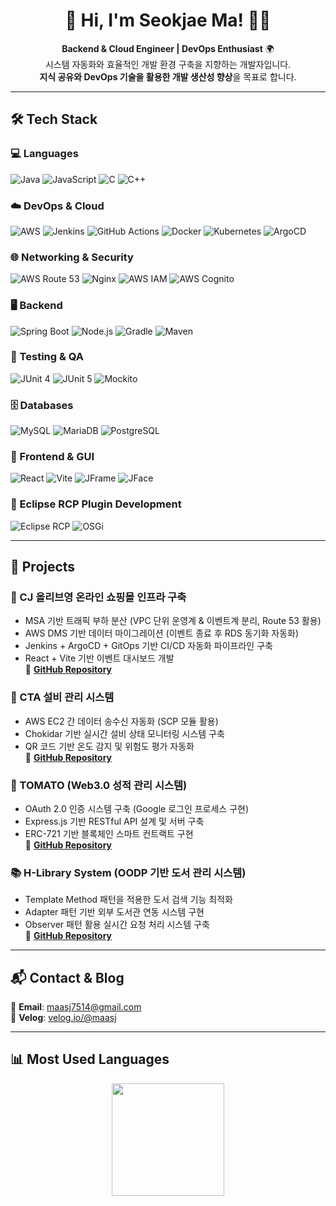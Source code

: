 <h1 align="center">🚀 Hi, I'm Seokjae Ma! 👋🏻</h1>

<p align="center">
  <b>Backend & Cloud Engineer | DevOps Enthusiast</b> 🌍<br>
  시스템 자동화와 효율적인 개발 환경 구축을 지향하는 개발자입니다.<br>
  <b>지식 공유와 DevOps 기술을 활용한 개발 생산성 향상</b>을 목표로 합니다.
</p>

---

## 🛠️ Tech Stack

### 💻 Languages
![Java](https://img.shields.io/badge/Java-007396?style=flat-square&logo=Java&logoColor=white)
![JavaScript](https://img.shields.io/badge/JavaScript-F7DF1E?style=flat-square&logo=JavaScript&logoColor=white)
![C](https://img.shields.io/badge/C-00599C?style=flat-square&logo=C&logoColor=white)
![C++](https://img.shields.io/badge/C++-00599C?style=flat-square&logo=C%2B%2B&logoColor=white)

### ☁️ DevOps & Cloud
![AWS](https://img.shields.io/badge/AWS-232F3E?style=flat-square&logo=AmazonAWS&logoColor=white)
![Jenkins](https://img.shields.io/badge/Jenkins-D24939?style=flat-square&logo=Jenkins&logoColor=white)
![GitHub Actions](https://img.shields.io/badge/GitHub_Actions-2088FF?style=flat-square&logo=GitHubActions&logoColor=white)
![Docker](https://img.shields.io/badge/Docker-2496ED?style=flat-square&logo=Docker&logoColor=white)
![Kubernetes](https://img.shields.io/badge/Kubernetes-326CE5?style=flat-square&logo=Kubernetes&logoColor=white)
![ArgoCD](https://img.shields.io/badge/ArgoCD-GitOps-orange?style=flat-square&logo=Argo&logoColor=white)

### 🌐 Networking & Security
![AWS Route 53](https://img.shields.io/badge/AWS-Route_53-9cf?style=flat-square&logo=AmazonAWS&logoColor=white)
![Nginx](https://img.shields.io/badge/Nginx-009639?style=flat-square&logo=NGINX&logoColor=white)
![AWS IAM](https://img.shields.io/badge/AWS-IAM-FF9900?style=flat-square&logo=AmazonAWS&logoColor=white)
![AWS Cognito](https://img.shields.io/badge/AWS-Cognito-9B59B6?style=flat-square&logo=AmazonAWS&logoColor=white)

### 🖥️ Backend
![Spring Boot](https://img.shields.io/badge/Spring_Boot-6DB33F?style=flat-square&logo=SpringBoot&logoColor=white)
![Node.js](https://img.shields.io/badge/Node.js-339933?style=flat-square&logo=Node.js&logoColor=white)
![Gradle](https://img.shields.io/badge/Gradle-02303A?style=flat-square&logo=Gradle&logoColor=white)
![Maven](https://img.shields.io/badge/Maven-C71A36?style=flat-square&logo=ApacheMaven&logoColor=white)

### 🧪 Testing & QA
![JUnit 4](https://img.shields.io/badge/JUnit4-Testing-red?style=flat-square&logo=JUnit&logoColor=white)
![JUnit 5](https://img.shields.io/badge/JUnit5-Testing-green?style=flat-square&logo=JUnit&logoColor=white)
![Mockito](https://img.shields.io/badge/Mockito-Mocking-blue?style=flat-square&logo=Mockito&logoColor=white)

### 🗄️ Databases
![MySQL](https://img.shields.io/badge/MySQL-4479A1?style=flat-square&logo=MySQL&logoColor=white)
![MariaDB](https://img.shields.io/badge/MariaDB-003545?style=flat-square&logo=MariaDB&logoColor=white)
![PostgreSQL](https://img.shields.io/badge/PostgreSQL-336791?style=flat-square&logo=PostgreSQL&logoColor=white)

### 🎨 Frontend & GUI
![React](https://img.shields.io/badge/React-61DAFB?style=flat-square&logo=React&logoColor=white)
![Vite](https://img.shields.io/badge/Vite-646CFF?style=flat-square&logo=Vite&logoColor=white)
![JFrame](https://img.shields.io/badge/JFrame-GUI-blue?style=flat-square&logo=Java&logoColor=white)
![JFace](https://img.shields.io/badge/JFace-GUI-yellow?style=flat-square&logo=Eclipse&logoColor=white)

### 🔌 Eclipse RCP Plugin Development
![Eclipse RCP](https://img.shields.io/badge/Eclipse_RCP-Plugin_Development-purple?style=flat-square&logo=Eclipse&logoColor=white)
![OSGi](https://img.shields.io/badge/OSGi-Framework-blue?style=flat-square&logo=OSGi&logoColor=white)

---

## 🚀 Projects

### 🛒 CJ 올리브영 온라인 쇼핑몰 인프라 구축
- MSA 기반 트래픽 부하 분산 (VPC 단위 운영계 & 이벤트계 분리, Route 53 활용)
- AWS DMS 기반 데이터 마이그레이션 (이벤트 종료 후 RDS 동기화 자동화)
- Jenkins + ArgoCD + GitOps 기반 CI/CD 자동화 파이프라인 구축
- React + Vite 기반 이벤트 대시보드 개발  
🔗 **[GitHub Repository](https://github.com/CJ-Jungle-gym)**

### 🔧 CTA 설비 관리 시스템
- AWS EC2 간 데이터 송수신 자동화 (SCP 모듈 활용)
- Chokidar 기반 실시간 설비 상태 모니터링 시스템 구축
- QR 코드 기반 온도 감지 및 위험도 평가 자동화  
🔗 **[GitHub Repository](https://github.com/MASEOKJAE/CTA_Web_Project)**

### 📜 TOMATO (Web3.0 성적 관리 시스템)
- OAuth 2.0 인증 시스템 구축 (Google 로그인 프로세스 구현)
- Express.js 기반 RESTful API 설계 및 서버 구축
- ERC-721 기반 블록체인 스마트 컨트랙트 구현  
🔗 **[GitHub Repository](https://github.com/MASEOKJAE/Capston_web3.0GMS)**

### 📚 H-Library System (OODP 기반 도서 관리 시스템)
- Template Method 패턴을 적용한 도서 검색 기능 최적화
- Adapter 패턴 기반 외부 도서관 연동 시스템 구현
- Observer 패턴 활용 실시간 요청 처리 시스템 구축  
🔗 **[GitHub Repository](https://github.com/MASEOKJAE/OODP_Project)**

---

## 📬 Contact & Blog
📩 **Email**: [maasj7514@gmail.com](mailto:maasj7514@gmail.com)  
📖 **Velog**: [velog.io/@maasj](https://velog.io/@maasj)

---

## 📊 Most Used Languages
<p align="center">
  <img src="https://github-readme-stats.vercel.app/api/top-langs/?username=MASEOKJAE&langs_count=10&layout=compact&theme=dark" height="180px"/>
</p>

﻿

<!--나중에 사용하면 좋을 거 같은 요소들-->

<!--  ## 🥈 Github stats

![Anurag's GitHub stats](https://github-readme-stats.vercel.app/api?username=MASEOKJAE&show_icons=true&theme=radical) -->

<!-- ## 🥈 Algorithm Silver Level

[![Solved.ac Profile](http://mazassumnida.wtf/api/v2/generate_badge?boj=maasj)](https://solved.ac/maasj/) -->
